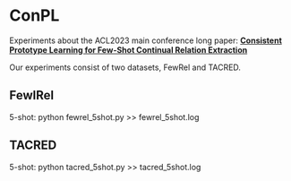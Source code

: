 # ConPL
Experiments about the ACL2023 main conference long paper: [__Consistent Prototype Learning for Few-Shot Continual Relation Extraction__](https://aclanthology.org/2023.acl-long.409)

Our experiments consist of two datasets, FewRel and TACRED.

## FewlRel
5-shot: python fewrel_5shot.py >> fewrel_5shot.log

## TACRED
5-shot: python tacred_5shot.py >> tacred_5shot.log

